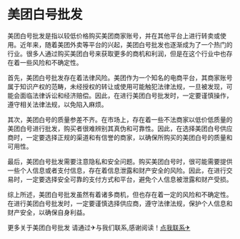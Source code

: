 # 美团白号批发

美团白号批发是指以较低价格购买美团商家账号，并在其他平台上进行转卖或使用。近年来，随着美团外卖等平台的兴起，美团白号批发也逐渐成为了一个热门的行业。很多人通过购买美团白号来获取更多的商机和利润，但是在这个行业中也存在着一些风险和不确定性。

首先，美团白号批发存在着法律风险。美团作为一个知名的电商平台，其商家账号属于知识产权的范畴，未经授权的转让或使用可能触犯法律法规，一旦被发现，可能会面临法律诉讼和经济赔偿。因此，在进行美团白号批发时，一定要谨慎操作，遵守相关法律法规，以免陷入麻烦。

其次，美团白号的质量参差不齐。在市场上，存在着一些不法商家以低价低质量的美团白号进行批发，购买者很难辨别其真伪和可靠性。因此，在选择美团白号供应商时，一定要选择正规的渠道和有信誉的商家，以确保所购买的美团白号的质量和可用性。

最后，美团白号批发需要注意隐私和安全问题。购买美团白号时，很可能需要提供一些个人信息或者支付信息，存在着信息泄露和财产安全的风险。因此，在进行交易时，一定要选择安全可靠的支付方式和平台，避免个人信息被泄露和财产受损。

综上所述，美团白号批发虽然有着诸多商机，但也存在着一定的风险和不确定性。在进行美团白号批发时，一定要谨慎选择供应商，遵守法律法规，保护个人信息和财产安全，以确保自身利益。

更多关于美团白号批发 请通过✈与我们联系,感谢阅读！[点我联系✈](https://web.k02.cc)
